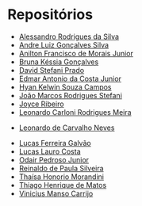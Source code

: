 # Repositórios

* [Alessandro Rodrigues da Silva]()
* [Andre Luiz Gonçalves Silva]()
* [Anilton Francisco de Morais Junior]()
* [Bruna Késsia Gonçalves](https://github.com/brugoncalves/unifacef-react-typescript)
* [David Stefani Prado]()
* [Edmar Antonio da Costa Junior]()
* [Hyan Kelwin Souza Campos]()
* [João Marcos Rodrigues Stefani]()
* [Joyce Ribeiro](https://github.com/riberjoy/unifacef-react-typescript/tree/master)
* [Leonardo Carloni Rodrigues Meira]()
- [Leonardo de Carvalho Neves](https://github.com/neves-c-leonardo/projeto-react-unifacef)
* [Lucas Ferreira Galvão]()
* [Lucas Lauro Costa]()
* [Odair Pedroso Junior]()
* [Reinaldo de Paula Silveira](https://github.com/rpsilveira/projeto-react-unifacef)
* [Thaísa Honorio Morandini]()
* [Thiago Henrique de Matos](https://github.com/ThiagoHMatos)
* [Vinicius Manso Carrijo](https://github.com/ViniciusCarrijo/react-facef)
